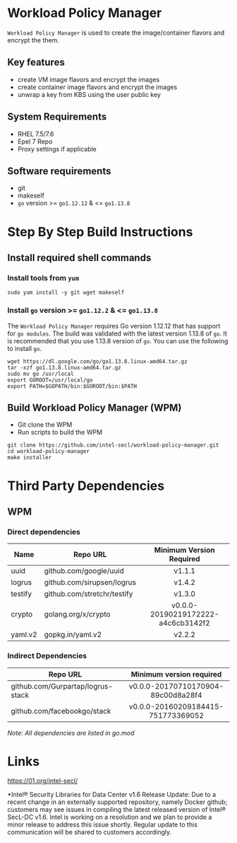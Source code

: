 # Workload Policy Manager 

`Workload Policy Manager` is used to create the image/container flavors and encrypt the them.

## Key features

- create VM image flavors and encrypt the images
- create container image flavors and encrypt the images
- unwrap a key from KBS using the user public key


## System Requirements

- RHEL 7.5/7.6
- Epel 7 Repo
- Proxy settings if applicable

## Software requirements

- git
- makeself
- `go` version >= `go1.12.12` & <= `go1.13.8`

# Step By Step Build Instructions

## Install required shell commands

### Install tools from `yum`

```shell
sudo yum install -y git wget makeself
```

### Install `go` version >= `go1.12.2` & <= `go1.13.8`
The `Workload Policy Manager` requires Go version 1.12.12 that has support for `go modules`. The build was validated with the latest version 1.13.8 of `go`. It is recommended that you use 1.13.8 version of `go`. You can use the following to install `go`.
```shell
wget https://dl.google.com/go/go1.13.8.linux-amd64.tar.gz
tar -xzf go1.13.8.linux-amd64.tar.gz
sudo mv go /usr/local
export GOROOT=/usr/local/go
export PATH=$GOPATH/bin:$GOROOT/bin:$PATH
```

## Build Workload Policy Manager (WPM)

- Git clone the WPM
- Run scripts to build the WPM

```shell
git clone https://github.com/intel-secl/workload-policy-manager.git
cd workload-policy-manager
make installer
```

# Third Party Dependencies

## WPM

### Direct dependencies

| Name         | Repo URL                    | Minimum Version Required           |
| -------------| --------------------------- | :--------------------------------: |
| uuid         | github.com/google/uuid      | v1.1.1                             |
| logrus       | github.com/sirupsen/logrus  | v1.4.2                             |
| testify      | github.com/stretchr/testify | v1.3.0                             |
| crypto       | golang.org/x/crypto         | v0.0.0-20190219172222-a4c6cb3142f2 |
| yaml.v2      | gopkg.in/yaml.v2            | v2.2.2                             |


### Indirect Dependencies

| Repo URL                          | Minimum version required           |
| ----------------------------------| :--------------------------------: |
| github.com/Gurpartap/logrus-stack | v0.0.0-20170710170904-89c00d8a28f4 |
| github.com/facebookgo/stack       | v0.0.0-20160209184415-751773369052 |

*Note: All dependencies are listed in go.mod*

# Links

https://01.org/intel-secl/

*Intel® Security Libraries for Data Center v1.6 Release Update:
Due to a recent change in an externally supported repository, namely Docker github; customers may see issues in compiling the latest released version of Intel® SecL-DC v1.6. Intel is working on a resolution and we plan to provide a minor release to address this issue shortly. Regular update to this communication will be shared to customers accordingly.

